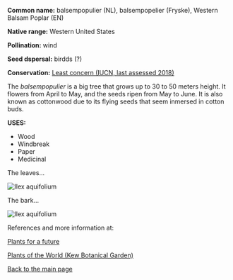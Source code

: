 **Common name:** balsempopulier (NL), balsempopelier (Fryske), Western Balsam Poplar (EN)


<!--more-->
**Native range:** Western United States

**Pollination:** wind

**Seed dspersal:** birdds (?)

**Conservation:** [Least concern (IUCN, last assessed 2018)](https://www.iucnredlist.org/species/61960204/61960206)

The _balsempopulier_ is a big tree that grows up to 30 to 50 meters height. It flowers from April to May, and the seeds ripen from May to June. It is also known as cottonwood due to its flying seeds that seem inmersed in cotton buds.

**USES:**

- Wood
- Windbreak
- Paper
- Medicinal

The leaves... 

![Ilex aquifolium](https://raw.githubusercontent.com/carolxgl/TreeLibrary/gh-pages/images/ileaqu.jpeg)

The bark...

![Ilex aquifolium](https://raw.githubusercontent.com/carolxgl/TreeLibrary/gh-pages/images/ileaquB.jpeg)

References and more information at:

[Plants for a future](https://pfaf.org/user/Plant.aspx?LatinName=Populus+trichocarpa)

[Plants of the World (Kew Botanical Garden)](https://powo.science.kew.org/taxon/urn:lsid:ipni.org:names:208350-2)

[Back to the main page](https://carolxgl.github.io/TreeLibrary/)
